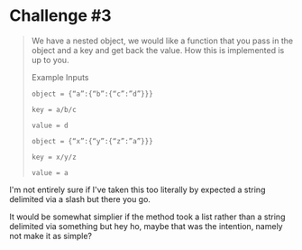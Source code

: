 # Challenge #3

> We have a nested object, we would like a function that you pass in the object and a key and get back the value. How this is implemented is up to you.
> 
>  
> 
> Example Inputs
> ```
> object = {“a”:{“b”:{“c”:”d”}}}
> 
> key = a/b/c
>
> value = d
> ```
>  
> ```
> object = {“x”:{“y”:{“z”:”a”}}}
> 
> key = x/y/z
> 
> value = a
> ```
>  
> 

I'm not entirely sure if I've taken this too literally by expected a string delimited via a slash but there you go.

It would be somewhat simplier if the method took a list rather than a string delimited via something but hey ho, maybe that was the intention, namely not make it as simple?
